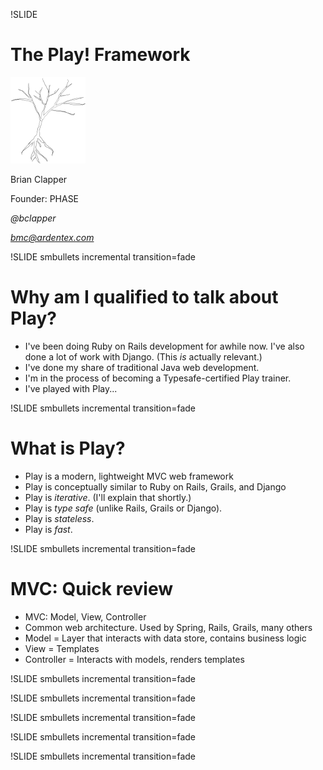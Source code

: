 !SLIDE

# The Play! Framework

<div markdown="1" id="logo">
<img src="ardentex-logo.png"/>
</div>

Brian Clapper

Founder: PHASE

*@bclapper*

*bmc@ardentex.com*

!SLIDE smbullets incremental transition=fade

# Why am I qualified to talk about Play?

* I've been doing Ruby on Rails development for awhile now. I've also done 
  a lot of work with Django. (This _is_ actually relevant.)
* I've done my share of traditional Java web development.
* I'm in the process of becoming a Typesafe-certified Play trainer.
* I've played with Play...

!SLIDE smbullets incremental transition=fade

# What is Play?

* Play is a modern, lightweight MVC web framework
* Play is conceptually similar to Ruby on Rails, Grails, and Django
* Play is _iterative_. (I'll explain that shortly.)
* Play is _type safe_ (unlike Rails, Grails or Django).
* Play is _stateless_.
* Play is _fast_.

!SLIDE smbullets incremental transition=fade

# MVC: Quick review

* MVC: Model, View, Controller
* Common web architecture. Used by Spring, Rails, Grails, many others
* Model = Layer that interacts with data store, contains business logic
* View = Templates
* Controller = Interacts with models, renders templates


!SLIDE smbullets incremental transition=fade

!SLIDE smbullets incremental transition=fade

!SLIDE smbullets incremental transition=fade

!SLIDE smbullets incremental transition=fade

!SLIDE smbullets incremental transition=fade


